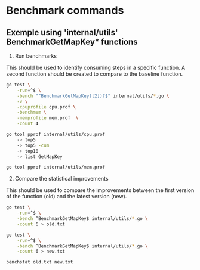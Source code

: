 # Benchmark commands

## Exemple using 'internal/utils' BenchmarkGetMapKey* functions

1. Run benchmarks

This should be used to identify consuming steps in a specific function.
A second function should be created to compare to the baseline function.

```bash
go test \
	-run=^$ \
	-bench "^BenchmarkGetMapKey([2])?$" internal/utils/*.go \
	-v \
	-cpuprofile cpu.prof \
	-benchmem \
	-memprofile mem.prof  \
	-count 4
```

```bash
go tool pprof internal/utils/cpu.prof
    -> top5
    -> top5 -cum
    -> top10
    -> list GetMapKey
```
    
```bash
go tool pprof internal/utils/mem.prof
```


2. Compare the statistical improvements

This should be used to compare the improvements between the first version of the function
(old) and the latest version (new).

```bash
go test \
	-run=^$ \
	-bench ^BenchmarkGetMapKey$ internal/utils/*.go \
	-count 6 > old.txt
```

```bash
go test \
	-run=^$ \
	-bench ^BenchmarkGetMapKey$ internal/utils/*.go \
	-count 6 > new.txt
```

```bash
benchstat old.txt new.txt
```

